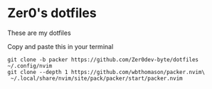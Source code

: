 # Zer0's dotfiles
These are my dotfiles

Copy and paste this in your terminal

```
git clone -b packer https://github.com/Zer0dev-byte/dotfiles ~/.config/nvim
git clone --depth 1 https://github.com/wbthomason/packer.nvim\
 ~/.local/share/nvim/site/pack/packer/start/packer.nvim
```
